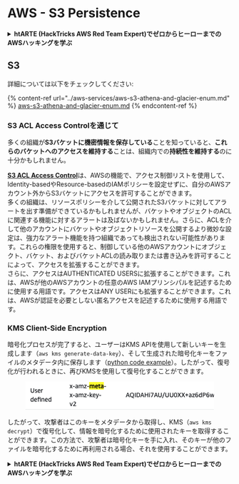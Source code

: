 # AWS - S3 Persistence

<details>

<summary><strong>htARTE (HackTricks AWS Red Team Expert)でゼロからヒーローまでのAWSハッキングを学ぶ</strong></summary>

HackTricksをサポートする他の方法:

* **HackTricksにあなたの会社を広告したい**、または**HackTricksをPDFでダウンロードしたい**場合は、[**SUBSCRIPTION PLANS**](https://github.com/sponsors/carlospolop)をチェックしてください。
* [**公式PEASS & HackTricksグッズ**](https://peass.creator-spring.com)を入手する
* [**The PEASS Family**](https://opensea.io/collection/the-peass-family)を発見する、私たちの独占的な[**NFTs**](https://opensea.io/collection/the-peass-family)のコレクション
* 💬 [**Discordグループ**](https://discord.gg/hRep4RUj7f)に**参加する**か、[**telegramグループ**](https://t.me/peass)に参加するか、**Twitter** 🐦 [**@carlospolopm**](https://twitter.com/carlospolopm)を**フォローする**。
* **HackTricks**のGitHubリポジトリにPRを提出して、あなたのハッキングのコツを共有する。

</details>

## S3

詳細については以下をチェックしてください:

{% content-ref url="../aws-services/aws-s3-athena-and-glacier-enum.md" %}
[aws-s3-athena-and-glacier-enum.md](../aws-services/aws-s3-athena-and-glacier-enum.md)
{% endcontent-ref %}

### S3 ACL Access Controlを通じて

多くの組織が**S3バケットに機密情報を保存している**ことを知っていると、**これらのバケットへのアクセスを維持する**ことは、組織内での**持続性を維持する**のに十分かもしれません。

[**S3 ACL Access Control**](https://docs.aws.amazon.com/AmazonS3/latest/userguide/acl-overview.html)は、AWSの機能で、アクセス制御リストを使用して、Identity-basedやResource-basedのIAMポリシーを設定せずに、自分のAWSアカウント外からS3バケットにアクセスを許可することができます。\
多くの組織は、リソースポリシーを介して公開されたS3バケットに対してアラートを出す準備ができているかもしれませんが、バケットやオブジェクトのACLに関連する機能に対するアラートは及ばないかもしれません。さらに、ACLを介して他のアカウントにバケットやオブジェクトリソースを公開するより微妙な設定は、強力なアラート機能を持つ組織であっても検出されない可能性があります。これらの権限を使用すると、制御している他のAWSアカウントにオブジェクト、バケット、およびバケットACLの読み取りまたは書き込みを許可することによって、アクセスを拡張することができます。\
さらに、アクセスはAUTHENTICATED USERSに拡張することができます。これは、AWSが他のAWSアカウントの任意のAWS IAMプリンシパルを記述するために使用する用語です。アクセスはANY USERにも拡張することができます。これは、AWSが認証を必要としない匿名アクセスを記述するために使用する用語です。

### KMS Client-Side Encryption

暗号化プロセスが完了すると、ユーザーはKMS APIを使用して新しいキーを生成します（`aws kms generate-data-key`）、そして生成された暗号化キーをファイルのメタデータ内に保存します（[python code example](https://aioboto3.readthedocs.io/en/latest/cse.html#how-it-works-kms-managed-keys)）。したがって、復号化が行われるときに、再びKMSを使用して復号化することができます。&#x20;

<figure><img src="../../../.gitbook/assets/image (1) (1) (1) (3) (1).png" alt=""><figcaption></figcaption></figure>

したがって、攻撃者はこのキーをメタデータから取得し、KMS（`aws kms decrypt`）で復号化して、情報を暗号化するために使用されたキーを取得することができます。この方法で、攻撃者は暗号化キーを手に入れ、そのキーが他のファイルを暗号化するために再利用される場合、それを使用することができます。

<details>

<summary><strong>htARTE (HackTricks AWS Red Team Expert)でゼロからヒーローまでのAWSハッキングを学ぶ</strong></summary>

HackTricksをサポートする他の方法:

* **HackTricksにあなたの会社を広告したい**、または**HackTricksをPDFでダウンロードしたい**場合は、[**SUBSCRIPTION PLANS**](https://github.com/sponsors/carlospolop)をチェックしてください。
* [**公式PEASS & HackTricksグッズ**](https://peass.creator-spring.com)を入手する
* [**The PEASS Family**](https://opensea.io/collection/the-peass-family)を発見する、私たちの独占的な[**NFTs**](https://opensea.io/collection/the-peass-family)のコレクション
* 💬 [**Discordグループ**](https://discord.gg/hRep4RUj7f)に**参加する**か、[**telegramグループ**](https://t.me/peass)に参加するか、**Twitter** 🐦 [**@carlospolopm**](https://twitter.com/carlospolopm)を**フォローする**。
* **HackTricks**のGitHubリポジトリにPRを提出して、あなたのハッキングのコツを共有する。

</details>
